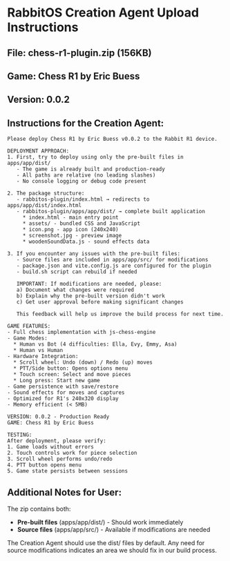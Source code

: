 # RabbitOS Creation Agent Upload Instructions

## File: chess-r1-plugin.zip (156KB)
## Game: Chess R1 by Eric Buess
## Version: 0.0.2

## Instructions for the Creation Agent:

```
Please deploy Chess R1 by Eric Buess v0.0.2 to the Rabbit R1 device.

DEPLOYMENT APPROACH:
1. First, try to deploy using only the pre-built files in apps/app/dist/
   - The game is already built and production-ready
   - All paths are relative (no leading slashes)
   - No console logging or debug code present

2. The package structure:
   - rabbitos-plugin/index.html → redirects to apps/app/dist/index.html
   - rabbitos-plugin/apps/app/dist/ → complete built application
     * index.html - main entry point
     * assets/ - bundled CSS and JavaScript
     * icon.png - app icon (240x240)
     * screenshot.jpg - preview image
     * woodenSoundData.js - sound effects data

3. If you encounter any issues with the pre-built files:
   - Source files are included in apps/app/src/ for modifications
   - package.json and vite.config.js are configured for the plugin
   - build.sh script can rebuild if needed

   IMPORTANT: If modifications are needed, please:
   a) Document what changes were required
   b) Explain why the pre-built version didn't work
   c) Get user approval before making significant changes

   This feedback will help us improve the build process for next time.

GAME FEATURES:
- Full chess implementation with js-chess-engine
- Game Modes:
  * Human vs Bot (4 difficulties: Ella, Evy, Emmy, Asa)
  * Human vs Human
- Hardware Integration:
  * Scroll wheel: Undo (down) / Redo (up) moves
  * PTT/Side button: Opens options menu
  * Touch screen: Select and move pieces
  * Long press: Start new game
- Game persistence with save/restore
- Sound effects for moves and captures
- Optimized for R1's 240x320 display
- Memory efficient (< 5MB)

VERSION: 0.0.2 - Production Ready
GAME: Chess R1 by Eric Buess

TESTING:
After deployment, please verify:
1. Game loads without errors
2. Touch controls work for piece selection
3. Scroll wheel performs undo/redo
4. PTT button opens menu
5. Game state persists between sessions
```

## Additional Notes for User:

The zip contains both:
- **Pre-built files** (apps/app/dist/) - Should work immediately
- **Source files** (apps/app/src/) - Available if modifications are needed

The Creation Agent should use the dist/ files by default. Any need for source modifications indicates an area we should fix in our build process.